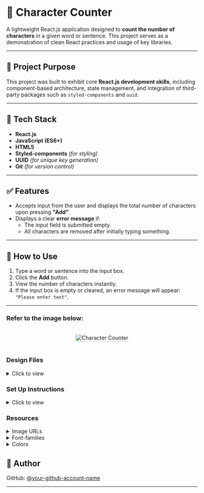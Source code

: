 


# 📝 Character Counter

A lightweight React.js application designed to **count the number of characters** in a given word or sentence. This project serves as a demonstration of clean React practices and usage of key libraries.

---

## 🚀 Project Purpose

This project was built to exhibit core **React.js development skills**, including component-based architecture, state management, and integration of third-party packages such as `styled-components` and `uuid`.

---

## 🧰 Tech Stack

- **React.js**  
- **JavaScript (ES6+)**  
- **HTML5**  
- **Styled-components** *(for styling)*  
- **UUID** *(for unique key generation)*  
- **Git** *(for version control)*

---

## ✅ Features

- Accepts input from the user and displays the total number of characters upon pressing **"Add"**.
- Displays a clear **error message** if:
  - The input field is submitted empty.
  - All characters are removed after initially typing something.

---

## 🧪 How to Use

1. Type a word or sentence into the input box.
2. Click the **Add** button.
3. View the number of characters instantly.
4. If the input box is empty or cleared, an error message will appear:  
   `"Please enter text"`.

---


### Refer to the image below:

<br/>
<div style="text-align: center;">
    <img src="https://assets.ccbp.in/frontend/content/react-js/character-counter-output.gif" alt="Character Counter" style="max-width:70%;box-shadow:0 2.8px 2.2px rgba(0, 0, 0, 0.12)">
</div>
<br/>

### Design Files

<details>
<summary>Click to view</summary>

- [Medium (Size >= 768px), Large (Size >= 992px) and Extra Large (Size >= 1200px) - No User Inputs View](https://assets.ccbp.in/frontend/content/react-js/character-counter-no-user-inputs-lg-output.png)
- [Medium (Size >= 768px), Large (Size >= 992px) and Extra Large (Size >= 1200px)](https://assets.ccbp.in/frontend/content/react-js/character-counter-lg-output.png)

</details>

### Set Up Instructions

<details>
<summary>Click to view</summary>

- Download dependencies by running `npm install`
- Start up the app using `npm start`
</details>


### Resources

<details>
<summary>Image URLs</summary>

- https://assets.ccbp.in/frontend/react-js/no-user-inputs-img.png alt should be **no user inputs**

</details>

<details>
<summary>Font-families</summary>

- Roboto

</details>

<details>
<summary>Colors</summary>

<br/>

<div style="background-color: #ffc533; width: 150px; padding: 10px; color: black">Hex: #ffc533</div>
<div style="background-color: #334155; width: 150px; padding: 10px; color: white">Hex: #334155</div>
<div style="background-color: #0f172a; width: 150px; padding: 10px; color: white">Hex: #0f172a</div>
<div style="background-color: #ffbf1f; width: 150px; padding: 10px; color: black">Hex: #ffbf1f</div>
<div style="background-color: #272c47; width: 150px; padding: 10px; color: white">Hex: #272c47</div>
<div style="background-color: #ffffff; width: 150px; padding: 10px; color: black">Hex: #ffffff</div>
<div style="background-color: #475569; width: 150px; padding: 10px; color: white">Hex: #475569</div>
<div style="background-color: #1e293b; width: 150px; padding: 10px; color: white">Hex: #1e293b</div>

</details>



## 👤 Author

GitHub: [@your-github-account-name](https://github.com/your-github-account-name)

---


